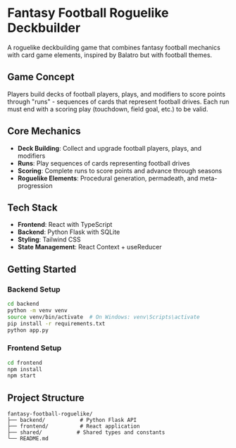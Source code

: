 # Fantasy Football Roguelike Deckbuilder

A roguelike deckbuilding game that combines fantasy football mechanics with card game elements, inspired by Balatro but with football themes.

## Game Concept

Players build decks of football players, plays, and modifiers to score points through "runs" - sequences of cards that represent football drives. Each run must end with a scoring play (touchdown, field goal, etc.) to be valid.

## Core Mechanics

- **Deck Building**: Collect and upgrade football players, plays, and modifiers
- **Runs**: Play sequences of cards representing football drives
- **Scoring**: Complete runs to score points and advance through seasons
- **Roguelike Elements**: Procedural generation, permadeath, and meta-progression

## Tech Stack

- **Frontend**: React with TypeScript
- **Backend**: Python Flask with SQLite
- **Styling**: Tailwind CSS
- **State Management**: React Context + useReducer

## Getting Started

### Backend Setup
```bash
cd backend
python -m venv venv
source venv/bin/activate  # On Windows: venv\Scripts\activate
pip install -r requirements.txt
python app.py
```

### Frontend Setup
```bash
cd frontend
npm install
npm start
```

## Project Structure

```
fantasy-football-roguelike/
├── backend/           # Python Flask API
├── frontend/          # React application
├── shared/           # Shared types and constants
└── README.md
```
